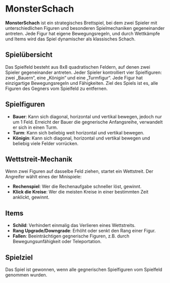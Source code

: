 # MonsterSchach

**MonsterSchach** ist ein strategisches Brettspiel, bei dem zwei Spieler mit unterschiedlichen Figuren und besonderen Spielmechaniken gegeneinander antreten. Jede Figur hat eigene Bewegungsregeln, und durch Wettkämpfe und Items wird das Spiel dynamischer als klassisches Schach.

## Spielübersicht

Das Spielfeld besteht aus 8x8 quadratischen Feldern, auf denen zwei Spieler gegeneinander antreten. Jeder Spieler kontrolliert vier Spielfiguren: zwei „Bauern“, eine „Königin“ und eine „Turmfigur“. Jede Figur hat einzigartige Bewegungsregeln und Fähigkeiten. Ziel des Spiels ist es, alle Figuren des Gegners vom Spielfeld zu entfernen.

## Spielfiguren

- **Bauer**: Kann sich diagonal, horizontal und vertikal bewegen, jedoch nur um 1 Feld. Erreicht der Bauer die gegnerische Anfangsreihe, verwandelt er sich in einen Turm.
- **Turm**: Kann sich beliebig weit horizontal und vertikal bewegen.
- **Königin**: Kann sich diagonal, horizontal und vertikal bewegen und beliebig viele Felder vorrücken.

## Wettstreit-Mechanik

Wenn zwei Figuren auf dasselbe Feld ziehen, startet ein Wettstreit. Der Angreifer wählt eines der Minispiele:

- **Rechenspiel**: Wer die Rechenaufgabe schneller löst, gewinnt.
- **Klick die Kreise**: Wer die meisten Kreise in einer bestimmten Zeit anklickt, gewinnt.

## Items

- **Schild**: Verhindert einmalig das Verlieren eines Wettstreits.
- **Rang Upgrade/Downgrade**: Erhöht oder senkt den Rang einer Figur.
- **Fallen**: Beeinträchtigen gegnerische Figuren, z.B. durch Bewegungsunfähigkeit oder Teleportation.

## Spielziel

Das Spiel ist gewonnen, wenn alle gegnerischen Spielfiguren vom Spielfeld genommen wurden.

